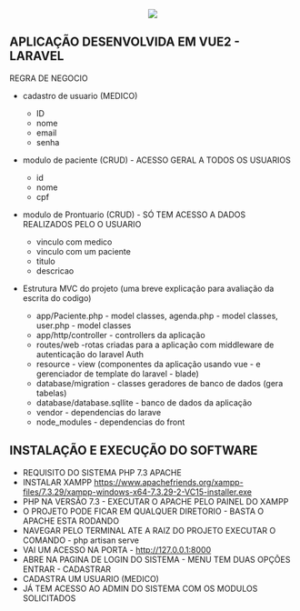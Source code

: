 <p align="center"><img src="https://laravel.com/assets/img/components/logo-laravel.svg"></p>

## APLICAÇÃO DESENVOLVIDA EM VUE2 - LARAVEL 

REGRA DE NEGOCIO

- cadastro de usuario (MEDICO)
	- ID
	- nome
	- email
	- senha

- modulo de paciente (CRUD) - ACESSO GERAL A TODOS OS USUARIOS
	- id
	- nome
	- cpf

- modulo de Prontuario (CRUD) - SÓ TEM ACESSO A DADOS REALIZADOS PELO O USUARIO
	- vinculo com medico
	- vinculo com um paciente
	- titulo
	- descricao

- Estrutura MVC do projeto (uma breve explicação para avaliação da escrita do codigo)
    - app/Paciente.php - model classes, agenda.php - model classes, user.php - model classes
    - app/http/controller - controllers da aplicação
    - routes/web -rotas criadas para a aplicação com middleware de autenticação do laravel Auth
    - resource - view (componentes da aplicação usando vue - e gerenciador de template do laravel - blade)
    - database/migration - classes geradores de banco de dados (gera tabelas)
    - database/database.sqllite - banco de dados da aplicação
    - vendor - dependencias do larave
    - node_modules - dependencias do front 


## INSTALAÇÃO E EXECUÇÃO DO SOFTWARE
- REQUISITO DO SISTEMA PHP 7.3 APACHE
- INSTALAR XAMPP <a>https://www.apachefriends.org/xampp-files/7.3.29/xampp-windows-x64-7.3.29-2-VC15-installer.exe</a>
- PHP NA VERSÃO 7.3 - EXECUTAR O APACHE PELO PAINEL DO XAMPP
- O PROJETO PODE FICAR EM QUALQUER DIRETORIO - BASTA O APACHE ESTA RODANDO
- NAVEGAR PELO TERMINAL ATE A RAIZ DO PROJETO EXECUTAR O COMANDO - php artisan serve
- VAI UM ACESSO NA PORTA - http://127.0.0.1:8000
- ABRE NA PAGINA DE LOGIN DO SISTEMA - MENU TEM DUAS OPÇÕES ENTRAR - CADASTRAR 
- CADASTRA UM USUARIO (MEDICO)
- JÁ TEM ACESSO AO ADMIN DO SISTEMA COM OS MODULOS SOLICITADOS
  






























